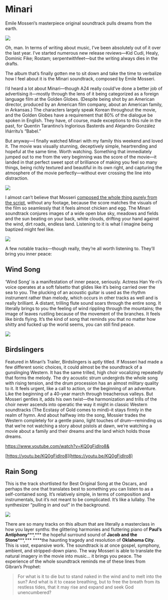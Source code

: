 # Minari
Emile Mosseri’s masterpiece original soundtrack pulls dreams from the earth. 


![](https://cdn.shopify.com/s/files/1/0263/1575/products/Minari_Cover_RGB300_3000px_1024x1024.jpg?v=1613163334)

[](https://www.google.com/url?sa=i&url=https%3A%2F%2Fwww.sacredbonesrecords.com%2Fproducts%2Fminari-original-motion-picture-soundtrack&psig=AOvVaw1bVl66vaewU6u0j3EhndwG&ust=1616626527900000&source=images&cd=vfe&ved=0CAIQjRxqFwoTCPDMoqLBx-8CFQAAAAAdAAAAABAN)
Oh, man. In terms of writing about music, I’ve been absolutely out of it over the last year. I’ve started numerous new release reviews—Kid Cudi, Healy, Dominic Fike; Rostam; serpentwithfeet—but the writing always dies in the drafts.

The album that’s finally gotten me to sit down and take the time to verbalize how I feel about it is the Minari soundtrack, composed by Emile Mosseri. 

I’d heard a lot about Minari—though A24 really could’ve done a better job of advertising it—mostly through the lens of it being categorized as a foreign language film at the Golden Globes. (Despite being shot by an American director, produced by an American film company,  about an American family, in Arkansas.) The characters largely speak Korean throughout the movie, and the Golden Globes have a requirement that 80% of the dialogue be spoken in English. They have, of course, made exceptions to this rule in the past, for Quentin Tarantino’s Inglorious Basterds and Alejandro González Iñárritu’s “Babel.” 

But anyway—I finally watched Minari with my family this weekend and loved it. The movie was visually stunning, deceptively simple, heartrending and hopeful at the same time. Worth watching. Something that immediately jumped out to me from the very beginning was the score of the movie—it landed in that perfect sweet spot of brilliance of making you feel so many things, being richly textured and beautiful in its own right, and capturing the atmosphere of the movie perfectly—without ever crossing the line into distraction. 


![](https://64.media.tumblr.com/2c9f29a7d159e4dfb097c28d128b209f/c1ffc50107e1f187-71/s1280x1920/d986b31aea07d4fce7227f28cbb7d0173e17a2fc.jpg)


I almost can’t believe that Mosseri [composed the whole thing purely from the script](https://observer.com/2021/02/emile-mosseri-minari-kajillionaire-interview/), without any footage, because the score matches the visuals of the film so seamlessly that it feels almost chicken and egg. The Minari soundtrack conjures images of a wide open blue sky, meadows and fields and the sun beating on your back, white clouds, drifting your hand against the wind, dirt roads, endless land. Listening to it is what I imagine being baptized might feel like. 


![](https://ilarge.lisimg.com/image/22537647/1118full-minari-screenshot.jpg)


A few notable tracks—though really, they’re all worth listening to. They’ll bring you inner peace:

## Wind Song

‘Wind Song’ is a manifestation of inner peace, seriously. Actress Han Ye-ri’s voice operates at a soft falsetto that glides like it’s being carried over the sea to you. The plucking of an acoustic guitar is used as the rhythm instrument rather than melody, which occurs in other tracks as well and is really brilliant. A distant, trilling flute sound soars through the entire song. It literally brings to you the feeling of wind rippling through the mountains; the image of leaves rustling because of the movement of the branches. It feels like birds flying. It’s the kind of song that reminds you that no matter how shitty and fucked up the world seems, you can still find peace. 

![](https://m.media-amazon.com/images/M/MV5BOWJhMmZkZGMtMDExNC00ZDVkLWI1YTMtODhhNGYzMWNjNjY1XkEyXkFqcGdeQXVyMTAzMDg4NzU0._V1_.jpg)



## Birdslingers

Featured in Minari’s Trailer, Birdslingers is aptly titled. If Mosseri had made a few different sonic choices, it could almost be the soundtrack of a gunslinging Western. It has the same trilled, high choir vocalizing repeatedly that forms the melody. The dry acoustic strum undergirds the whole song with rising tension, and the drum procession has an almost military quality to it. It feels urgent, like a call to action, or the beginning of an adventure. Like the beginning of a 40-year march through treacherous valleys. But Mosseri gentles it, adds his own twist—the harmonization and trills of the choir never ascends into operatic the way it might in classic Western soundtracks (The Ecstasy of Gold comes to mind)–it stays firmly in the realm of hymn. And about halfway into the song, Mossier trades the Western completely for a gentle piano, light touches of drum—reminding us that we’re not watching a story about pistols at dawn, we’re watching a movie about a family and their dreams and the land which holds those dreams. 

https://www.youtube.com/watch?v=KQ0gFidlro8&


[https://youtu.be/KQ0gFidlro8](https://youtu.be/KQ0gFidlro8)

## Rain Song

This is the track shortlisted for Best Original Song at the Oscars, and perhaps the one that translates best to something you can listen to as a self-contained song. It’s relatively simple, in terms of composition and instrumentals, but it’s not meant to be complicated. It’s like a lullaby. The synthesizer “pulling in and out” in the background. 


![](https://ilarge.lisimg.com/image/22537635/1118full-minari-screenshot.jpg)




There are so many tracks on this album that are literally a masterclass in how you layer synths: the glittering harmonies and fluttering piano of **Paul’s Antiphony*****,*** the hopeful surround sound of **Jacob and the Stone*****,*** ****the haunting tragedy and resolution of **Oklahoma City.** This is vast, expansive work. The soundtrack is at once gospel, symphony, ambient, and stripped-down piano. The way Mosseri is able to translate the natural imagery in the movie into music… it brings you peace. The experience of the whole soundtrack reminds me of these lines from Gibran’s Prophet: 


> For what is it to die but to stand naked in the wind and to melt into the sun?
> And what is it to cease breathing, but to free the breath from its restless tides, that it may rise and expand and seek God unencumbered?


